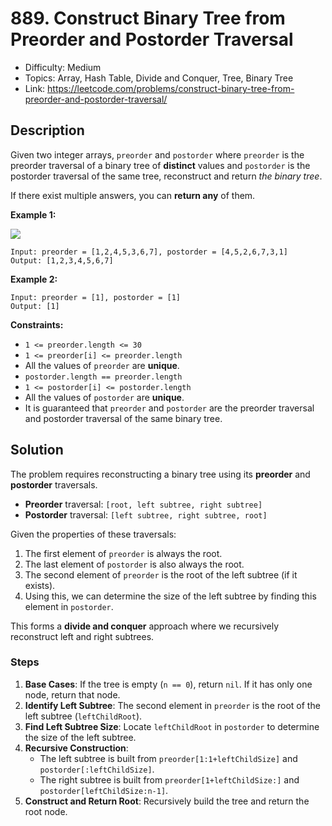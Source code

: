# 889. Construct Binary Tree from Preorder and Postorder Traversal

- Difficulty: Medium
- Topics: Array, Hash Table, Divide and Conquer, Tree, Binary Tree
- Link: https://leetcode.com/problems/construct-binary-tree-from-preorder-and-postorder-traversal/

## Description

Given two integer arrays, `preorder` and `postorder` where `preorder` is the preorder traversal of a binary tree of **distinct** values and `postorder` is the postorder traversal of the same tree, reconstruct and return *the binary tree*.

If there exist multiple answers, you can **return any** of them.

**Example 1:**

![](https://assets.leetcode.com/uploads/2021/07/24/lc-prepost.jpg)

```
Input: preorder = [1,2,4,5,3,6,7], postorder = [4,5,2,6,7,3,1]
Output: [1,2,3,4,5,6,7]

```

**Example 2:**

```
Input: preorder = [1], postorder = [1]
Output: [1]

```

**Constraints:**

- `1 <= preorder.length <= 30`
- `1 <= preorder[i] <= preorder.length`
- All the values of `preorder` are **unique**.
- `postorder.length == preorder.length`
- `1 <= postorder[i] <= postorder.length`
- All the values of `postorder` are **unique**.
- It is guaranteed that `preorder` and `postorder` are the preorder traversal and postorder traversal of the same binary tree.

## Solution

The problem requires reconstructing a binary tree using its **preorder** and **postorder** traversals.  

- **Preorder** traversal: `[root, left subtree, right subtree]`  
- **Postorder** traversal: `[left subtree, right subtree, root]`  

Given the properties of these traversals:  

1. The first element of `preorder` is always the root.  
2. The last element of `postorder` is also always the root.  
3. The second element of `preorder` is the root of the left subtree (if it exists).  
4. Using this, we can determine the size of the left subtree by finding this element in `postorder`.  

This forms a **divide and conquer** approach where we recursively reconstruct left and right subtrees.  

### **Steps**  

1. **Base Cases**: If the tree is empty (`n == 0`), return `nil`. If it has only one node, return that node.  
2. **Identify Left Subtree**: The second element in `preorder` is the root of the left subtree (`leftChildRoot`).  
3. **Find Left Subtree Size**: Locate `leftChildRoot` in `postorder` to determine the size of the left subtree.  
4. **Recursive Construction**:  
   - The left subtree is built from `preorder[1:1+leftChildSize]` and `postorder[:leftChildSize]`.  
   - The right subtree is built from `preorder[1+leftChildSize:]` and `postorder[leftChildSize:n-1]`.  
5. **Construct and Return Root**: Recursively build the tree and return the root node.  
